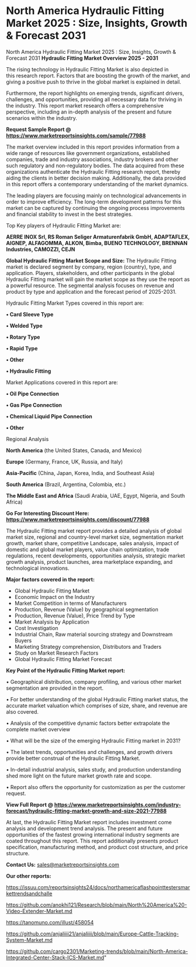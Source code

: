 # North America Hydraulic Fitting Market 2025 : Size, Insights, Growth & Forecast 2031
North America Hydraulic Fitting Market 2025 : Size, Insights, Growth & Forecast 2031
<Strong> Hydraulic Fitting Market Overview 2025 - 2031</strong>

The rising technology in Hydraulic Fitting Market is also depicted in this research report. Factors that are boosting the growth of the market, and giving a positive push to thrive in the global market is explained in detail.

Furthermore, the report highlights on emerging trends, significant drivers, challenges, and opportunities, providing all necessary data for thriving in the industry. This report market research offers a comprehensive perspective, including an in-depth analysis of the present and future scenarios within the industry.

<strong>Request Sample Report @ <a href=https://www.marketreportsinsights.com/sample/77988>https://www.marketreportsinsights.com/sample/77988</a></strong>

The market overview included in this report provides information from a wide range of resources like government organizations, established companies, trade and industry associations, industry brokers and other such regulatory and non-regulatory bodies. The data acquired from these organizations authenticate the Hydraulic Fitting research report, thereby aiding the clients in better decision making. Additionally, the data provided in this report offers a contemporary understanding of the market dynamics.

The leading players are focusing mainly on technological advancements in order to improve efficiency. The long-term development patterns for this market can be captured by continuing the ongoing process improvements and financial stability to invest in the best strategies.

Top Key players of Hydraulic Fitting Market are:

<strong>AERRE INOX Srl, RS Roman Seliger Armaturenfabrik GmbH, ADAPTAFLEX, AIGNEP, ALFAGOMMA, ALKON, Bimba, BUENO TECHNOLOGY, BRENNAN Industries, CAMOZZI, CEJN</strong>

<strong><b>Global Hydraulic Fitting Market Scope and Size:</b></strong>
The Hydraulic Fitting market is declared segment by company, region (country), type, and application. Players, stakeholders, and other participants in the global Hydraulic Fitting market will gain the market scope as they use the report as a powerful resource. The segmental analysis focuses on revenue and product by type and application and the forecast period of 2025-2031.

Hydraulic Fitting Market Types covered in this report are:

<strong>• Card Sleeve Type

• Welded Type

• Rotary Type

• Rapid Type

• Other

• Hydraulic Fitting</strong>

Market Applications covered in this report are:

<strong>• Oil Pipe Connection

• Gas Pipe Connection

• Chemical Liquid Pipe Connection

• Other</strong> 

Regional Analysis

<strong>North America</strong> (the United States, Canada, and Mexico)

<strong>Europe</strong> (Germany, France, UK, Russia, and Italy)

<strong>Asia-Pacific</strong> (China, Japan, Korea, India, and Southeast Asia)

<strong>South America</strong> (Brazil, Argentina, Colombia, etc.)

<strong>The Middle East and Africa</strong> (Saudi Arabia, UAE, Egypt, Nigeria, and South Africa)

<strong>Go For Interesting Discount Here: <a href=https://www.marketreportsinsights.com/discount/77988>https://www.marketreportsinsights.com/discount/77988</a></strong>

The Hydraulic Fitting market report provides a detailed analysis of global market size, regional and country-level market size, segmentation market growth, market share, competitive Landscape, sales analysis, impact of domestic and global market players, value chain optimization, trade regulations, recent developments, opportunities analysis, strategic market growth analysis, product launches, area marketplace expanding, and technological innovations.

<strong><b>Major factors covered in the report:</b></strong>
<ul>
  <li>Global Hydraulic Fitting Market </li>
  <li>Economic Impact on the Industry</li>
  <li>Market Competition in terms of Manufacturers</li>
  <li>Production, Revenue (Value) by geographical segmentation</li>
  <li>Production, Revenue (Value), Price Trend by Type</li>
  <li>Market Analysis by Application</li>
  <li>Cost Investigation</li>
  <li>Industrial Chain, Raw material sourcing strategy and Downstream Buyers</li>
  <li>Marketing Strategy comprehension, Distributors and Traders</li>
  <li>Study on Market Research Factors</li>
  <li>Global Hydraulic Fitting Market Forecast</li>
</ul>

<strong><b>Key Point of the Hydraulic Fitting Market report:</b></strong>

• Geographical distribution, company profiling, and various other market segmentation are provided in the report.

• For better understanding of the global Hydraulic Fitting market status, the accurate market valuation which comprises of size, share, and revenue are also covered.

• Analysis of the competitive dynamic factors better extrapolate the complete market overview

• What will be the size of the emerging Hydraulic Fitting market in 2031?

• The latest trends, opportunities and challenges, and growth drivers provide better construal of the Hydraulic Fitting Market.

• In-detail industrial analysis, sales study, and production understanding shed more light on the future market growth rate and scope.

• Report also offers the opportunity for customization as per the customer request.

<strong><b>View Full Report @ <a href=https://www.marketreportsinsights.com/industry-forecast/hydraulic-fitting-market-growth-and-size-2021-77988>https://www.marketreportsinsights.com/industry-forecast/hydraulic-fitting-market-growth-and-size-2021-77988</a></b></strong>


At last, the Hydraulic Fitting Market report includes investment come analysis and development trend analysis. The present and future opportunities of the fastest growing international industry segments are coated throughout this report. This report additionally presents product specification, manufacturing method, and product cost structure, and price structure.

<strong>Contact Us:</strong>
sales@marketreportsinsights.com

<strong>Our other reports:</strong>

<a href=https://issuu.com/reportsinsights24/docs/northamericaflashpointtestersmarkettrendsandchalle>https://issuu.com/reportsinsights24/docs/northamericaflashpointtestersmarkettrendsandchalle</a>

<a href=https://github.com/anokhi121/Research/blob/main/North%20America%20-Video-Extender-Market.md>https://github.com/anokhi121/Research/blob/main/North%20America%20-Video-Extender-Market.md</a>

<a href=https://tanomuno.com/illust/458054>https://tanomuno.com/illust/458054</a>

<a href=https://github.com/anjaliiii21/anjaliiii/blob/main/Europe-Cattle-Tracking-System-Market.md>https://github.com/anjaliiii21/anjaliiii/blob/main/Europe-Cattle-Tracking-System-Market.md</a>

<a href=https://github.com/cargo2301/Marketing-trends/blob/main/North-America-Integrated-Center-Stack-ICS-Market.md>https://github.com/cargo2301/Marketing-trends/blob/main/North-America-Integrated-Center-Stack-ICS-Market.md</a>"
